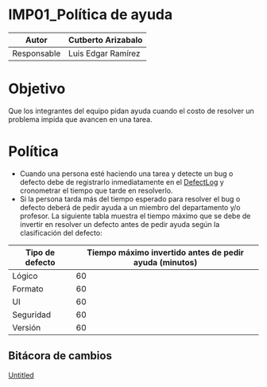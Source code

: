 # IMP01_Política de ayuda

| Autor | Cutberto Arizabalo |
| --- | --- |
| Responsable | Luis Edgar Ramírez |

# Objetivo

Que los integrantes del equipo pidan ayuda cuando el costo de resolver un problema impida que avancen en una tarea.

# Política

- Cuando una persona esté haciendo una tarea y detecte un bug o defecto debe de registrarlo inmediatamente en el [DefectLog](../../DefectLog%20-%20Deprecated%20f78724bec45744b3b5627fda80160521.md) y cronometrar el tiempo que tarde en resolverlo.
- Si la persona tarda más del tiempo esperado para resolver el bug o defecto deberá de pedir ayuda a un miembro del departamento y/o profesor. La siguiente tabla muestra el tiempo máximo que se debe de invertir en resolver un defecto antes de pedir ayuda según la clasificación del defecto:

| Tipo de defecto  | Tiempo máximo invertido antes de pedir ayuda (minutos) |
| --- | --- |
| Lógico | 60 |
| Formato | 60 |
| UI | 60 |
| Seguridad | 60 |
| Versión | 60 |

## Bitácora de cambios

[Untitled](IMP01_Poli%CC%81tica%20de%20ayuda%2013258e1797e243e9a4b86df81bf4d734/Untitled%20Database%20ce664655b0ca49b4bef2bebe227eac7f.csv)